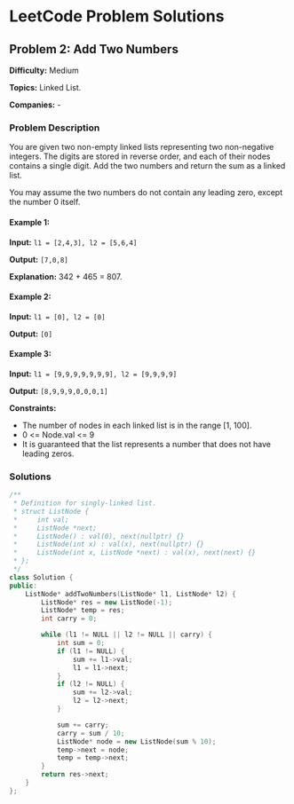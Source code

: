# LeetCode Problem Solutions

## Problem 2: Add Two Numbers

**Difficulty:** Medium

**Topics:** Linked List.

**Companies:** -

### Problem Description

You are given two non-empty linked lists representing two non-negative integers. The digits are stored in reverse order, and each of their nodes contains a single digit. Add the two numbers and return the sum as a linked list.

You may assume the two numbers do not contain any leading zero, except the number 0 itself.

#### Example 1:

**Input:** `l1 = [2,4,3], l2 = [5,6,4]`

**Output:** `[7,0,8]`

**Explanation:** 342 + 465 = 807.

#### Example 2:

**Input:** `l1 = [0], l2 = [0]`

**Output:** `[0]`

#### Example 3:

**Input:** `l1 = [9,9,9,9,9,9,9], l2 = [9,9,9,9]`

**Output:** `[8,9,9,9,0,0,0,1]`

**Constraints:**
- The number of nodes in each linked list is in the range [1, 100].
- 0 <= Node.val <= 9
- It is guaranteed that the list represents a number that does not have leading zeros.

### Solutions

```cpp
/**
 * Definition for singly-linked list.
 * struct ListNode {
 *     int val;
 *     ListNode *next;
 *     ListNode() : val(0), next(nullptr) {}
 *     ListNode(int x) : val(x), next(nullptr) {}
 *     ListNode(int x, ListNode *next) : val(x), next(next) {}
 * };
 */
class Solution {
public:
    ListNode* addTwoNumbers(ListNode* l1, ListNode* l2) {
        ListNode* res = new ListNode(-1);
        ListNode* temp = res;
        int carry = 0;

        while (l1 != NULL || l2 != NULL || carry) {
            int sum = 0;
            if (l1 != NULL) {
                sum += l1->val;
                l1 = l1->next;
            }
            if (l2 != NULL) {
                sum += l2->val;
                l2 = l2->next;
            }

            sum += carry;
            carry = sum / 10;
            ListNode* node = new ListNode(sum % 10);
            temp->next = node;
            temp = temp->next;
        }
        return res->next;
    }
};
